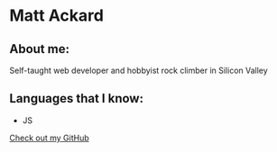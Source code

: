 # Matt Ackard

## About me:
Self-taught web developer and hobbyist rock climber in Silicon Valley

## Languages that I know:

- JS

[Check out my GitHub](https://github.com/mattackard)
